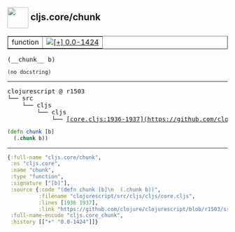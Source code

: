 ## <img width="48px" valign="middle" src="http://i.imgur.com/Hi20huC.png"> cljs.core/chunk

 <table border="1">
<tr>
<td>function</td>
<td><a href="https://github.com/cljsinfo/api-refs/tree/0.0-1424"><img valign="middle" alt="[+] 0.0-1424" src="https://img.shields.io/badge/+-0.0--1424-lightgrey.svg"></a> </td>
</tr>
</table>

 <samp>
(__chunk__ b)<br>
</samp>

```
(no docstring)
```

---

 <pre>
clojurescript @ r1503
└── src
    └── cljs
        └── cljs
            └── <ins>[core.cljs:1936-1937](https://github.com/clojure/clojurescript/blob/r1503/src/cljs/cljs/core.cljs#L1936-L1937)</ins>
</pre>

```clj
(defn chunk [b]
  (.chunk b))
```


---

```clj
{:full-name "cljs.core/chunk",
 :ns "cljs.core",
 :name "chunk",
 :type "function",
 :signature ["[b]"],
 :source {:code "(defn chunk [b]\n  (.chunk b))",
          :filename "clojurescript/src/cljs/cljs/core.cljs",
          :lines [1936 1937],
          :link "https://github.com/clojure/clojurescript/blob/r1503/src/cljs/cljs/core.cljs#L1936-L1937"},
 :full-name-encode "cljs.core_chunk",
 :history [["+" "0.0-1424"]]}

```
